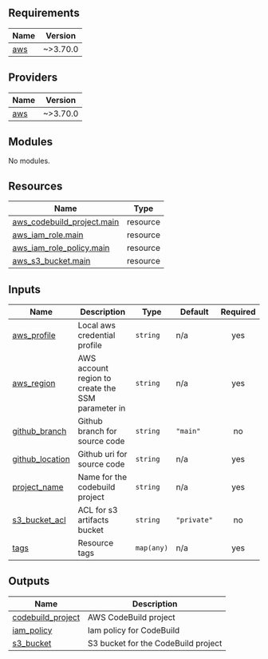 <!-- BEGIN_TF_DOCS -->
## Requirements

| Name | Version |
|------|---------|
| <a name="requirement_aws"></a> [aws](#requirement\_aws) | ~>3.70.0 |

## Providers

| Name | Version |
|------|---------|
| <a name="provider_aws"></a> [aws](#provider\_aws) | ~>3.70.0 |

## Modules

No modules.

## Resources

| Name | Type |
|------|------|
| [aws_codebuild_project.main](https://registry.terraform.io/providers/hashicorp/aws/latest/docs/resources/codebuild_project) | resource |
| [aws_iam_role.main](https://registry.terraform.io/providers/hashicorp/aws/latest/docs/resources/iam_role) | resource |
| [aws_iam_role_policy.main](https://registry.terraform.io/providers/hashicorp/aws/latest/docs/resources/iam_role_policy) | resource |
| [aws_s3_bucket.main](https://registry.terraform.io/providers/hashicorp/aws/latest/docs/resources/s3_bucket) | resource |

## Inputs

| Name | Description | Type | Default | Required |
|------|-------------|------|---------|:--------:|
| <a name="input_aws_profile"></a> [aws\_profile](#input\_aws\_profile) | Local aws credential profile | `string` | n/a | yes |
| <a name="input_aws_region"></a> [aws\_region](#input\_aws\_region) | AWS account region to create the SSM parameter in | `string` | n/a | yes |
| <a name="input_github_branch"></a> [github\_branch](#input\_github\_branch) | Github branch for source code | `string` | `"main"` | no |
| <a name="input_github_location"></a> [github\_location](#input\_github\_location) | Github uri for source code | `string` | n/a | yes |
| <a name="input_project_name"></a> [project\_name](#input\_project\_name) | Name for the codebuild project | `string` | n/a | yes |
| <a name="input_s3_bucket_acl"></a> [s3\_bucket\_acl](#input\_s3\_bucket\_acl) | ACL for s3 artifacts bucket | `string` | `"private"` | no |
| <a name="input_tags"></a> [tags](#input\_tags) | Resource tags | `map(any)` | n/a | yes |

## Outputs

| Name | Description |
|------|-------------|
| <a name="output_codebuild_project"></a> [codebuild\_project](#output\_codebuild\_project) | AWS CodeBuild project |
| <a name="output_iam_policy"></a> [iam\_policy](#output\_iam\_policy) | Iam policy for CodeBuild |
| <a name="output_s3_bucket"></a> [s3\_bucket](#output\_s3\_bucket) | S3 bucket for the CodeBuild project |
<!-- END_TF_DOCS -->